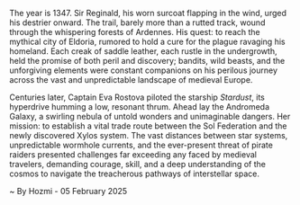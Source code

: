 
The year is 1347.  Sir Reginald, his worn surcoat flapping in the wind, urged his destrier onward. The trail, barely more than a rutted track, wound through the whispering forests of Ardennes.  His quest: to reach the mythical city of Eldoria, rumored to hold a cure for the plague ravaging his homeland.  Each creak of saddle leather, each rustle in the undergrowth, held the promise of both peril and discovery; bandits, wild beasts, and the unforgiving elements were constant companions on his perilous journey across the vast and unpredictable landscape of medieval Europe.

Centuries later, Captain Eva Rostova piloted the starship *Stardust*, its hyperdrive humming a low, resonant thrum.  Ahead lay the Andromeda Galaxy, a swirling nebula of untold wonders and unimaginable dangers.  Her mission: to establish a vital trade route between the Sol Federation and the newly discovered Xylos system.  The vast distances between star systems, unpredictable wormhole currents, and the ever-present threat of pirate raiders presented challenges far exceeding any faced by medieval travelers, demanding courage, skill, and a deep understanding of the cosmos to navigate the treacherous pathways of interstellar space.

~ By Hozmi - 05 February 2025
